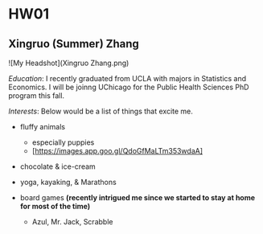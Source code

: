 # HW01
## Xingruo (Summer) Zhang

![My Headshot](Xingruo Zhang.png)

*Education*: I recently graduated from UCLA with majors in Statistics and Economics. I will be joinng UChicago for the Public Health Sciences PhD program this fall.  

*Interests*: Below would be a list of things that excite me.  

* fluffy animals  
    + especially puppies 
    + [https://images.app.goo.gl/QdoGfMaLTm353wdaA]

* chocolate & ice-cream  
* yoga, kayaking, & Marathons  
* board games **(recently intrigued me since we started to stay at home for most of the time)**  
    + Azul, Mr. Jack, Scrabble  



    
    

